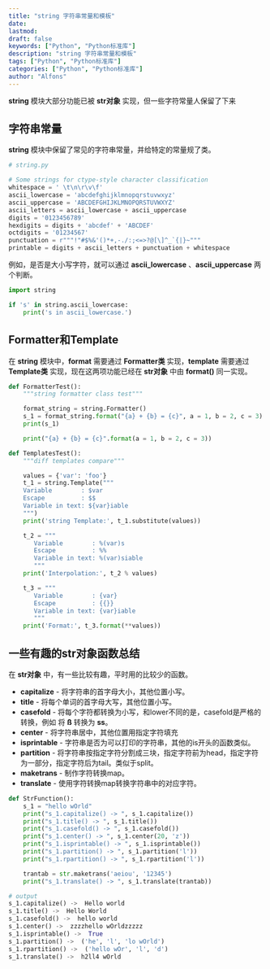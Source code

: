 ```yaml
---
title: "string 字符串常量和模板"
date: 
lastmod: 
draft: false
keywords: ["Python", "Python标准库"]
description: "string 字符串常量和模板"
tags: ["Python", "Python标准库"]
categories: ["Python", "Python标准库"]
author: "Alfons"
---
```


**string** 模块大部分功能已被 **str对象** 实现，但一些字符常量人保留了下来

<!--more-->

## 字符串常量

**string** 模块中保留了常见的字符串常量，并给特定的常量规了类。

```python
# string.py

# Some strings for ctype-style character classification
whitespace = ' \t\n\r\v\f'
ascii_lowercase = 'abcdefghijklmnopqrstuvwxyz'
ascii_uppercase = 'ABCDEFGHIJKLMNOPQRSTUVWXYZ'
ascii_letters = ascii_lowercase + ascii_uppercase
digits = '0123456789'
hexdigits = digits + 'abcdef' + 'ABCDEF'
octdigits = '01234567'
punctuation = r"""!"#$%&'()*+,-./:;<=>?@[\]^_`{|}~"""
printable = digits + ascii_letters + punctuation + whitespace
```

例如，是否是大小写字符，就可以通过 **ascii_lowercase** 、**ascii_uppercase** 两个判断。

```python
import string

if 's' in string.ascii_lowercase:
    print('s in ascii_lowercase.')
```

## Formatter和Template

在 **string** 模块中，**format** 需要通过 **Formatter类** 实现，**template** 需要通过 **Template类** 实现，现在这两项功能已经在 **str对象** 中由 **format()** 同一实现。

```python
def FormatterTest():
    """string formatter class test"""

    format_string = string.Formatter()
    s_1 = format_string.format("{a} + {b} = {c}", a = 1, b = 2, c = 3)  # same as str.format()
    print(s_1)

    print("{a} + {b} = {c}".format(a = 1, b = 2, c = 3))

def TemplatesTest():
    """diff templates compare"""

    values = {'var': 'foo'}
    t_1 = string.Template("""
    Variable        : $var
    Escape          : $$
    Variable in text: ${var}iable
    """)
    print('string Template:', t_1.substitute(values))

    t_2 = """
       Variable        : %(var)s
       Escape          : %%
       Variable in text: %(var)siable
       """
    print('Interpolation:', t_2 % values)

    t_3 = """
       Variable        : {var}
       Escape          : {{}}
       Variable in text: {var}iable
       """
    print('Format:', t_3.format(**values))
```

## 一些有趣的str对象函数总结

在 **str对象** 中，有一些比较有趣，平时用的比较少的函数。

- **capitalize** - 将字符串的首字母大小，其他位置小写。
- **title** - 将每个单词的首字母大写，其他位置小写。
- **casefold** - 将每个字符都转换为小写，和lower不同的是，casefold是严格的转换，例如 将 **ß** 转换为 **ss**。
- **center** - 将字符串居中，其他位置用指定字符填充
- **isprintable** - 字符串是否为可以打印的字符串，其他的is开头的函数类似。
- **partition** - 将字符串按指定字符分割成三块，指定字符前为head，指定字符为一部分，指定字符后为tail。类似于split。
- **maketrans** - 制作字符转换map。
- **translate** - 使用字符转换map转换字符串中的对应字符。

```python
def StrFunction():
    s_1 = "hello wOrld"
    print("s_1.capitalize() -> ", s_1.capitalize())
    print("s_1.title() -> ", s_1.title())
    print("s_1.casefold() -> ", s_1.casefold())
    print("s_1.center() -> ", s_1.center(20, 'z'))
    print("s_1.isprintable() -> ", s_1.isprintable())
    print("s_1.partition() -> ", s_1.partition('l'))
    print("s_1.rpartition() -> ", s_1.rpartition('l'))

    trantab = str.maketrans('aeiou', '12345')
    print("s_1.translate() -> ", s_1.translate(trantab))

# output
s_1.capitalize() ->  Hello world
s_1.title() ->  Hello World
s_1.casefold() ->  hello world
s_1.center() ->  zzzzhello wOrldzzzzz
s_1.isprintable() ->  True
s_1.partition() ->  ('he', 'l', 'lo wOrld')
s_1.rpartition() ->  ('hello wOr', 'l', 'd')
s_1.translate() ->  h2ll4 wOrld
```